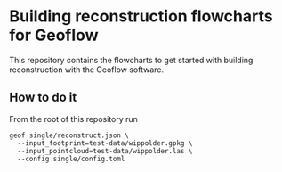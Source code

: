 # Building reconstruction flowcharts for Geoflow
This repository contains the flowcharts to get started with building reconstruction with the Geoflow software.

## How to do it
From the root of this repository run

```
geof single/reconstruct.json \
  --input_footprint=test-data/wippolder.gpkg \
  --input_pointcloud=test-data/wippolder.las \
  --config single/config.toml
```
